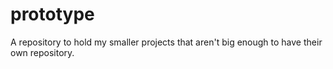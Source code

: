 # prototype
A repository to hold my smaller projects that aren't big enough to have their own repository.
